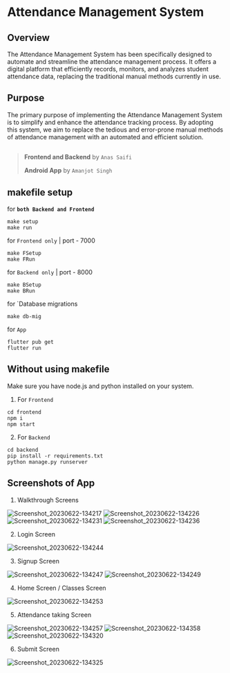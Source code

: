 # Attendance Management System

## Overview
The Attendance Management System has been specifically designed to automate and streamline the attendance management process. It offers a digital platform that efficiently records, monitors, and analyzes student attendance data, replacing the traditional manual methods currently in use.

## Purpose
The primary purpose of implementing the Attendance Management System is to simplify and enhance the attendance tracking process. By adopting this system, we aim to replace the tedious and error-prone manual methods of attendance management with an automated and efficient solution.

##

> __Frontend and Backend__ by `Anas Saifi`
>
> __Android App__ by `Amanjot Singh`


## makefile setup

for __`both Backend and Frontend`__

``` shell
make setup
make run
```

for `Frontend only` | port - 7000

``` shell
make FSetup
make FRun
``` 

for `Backend only` | port - 8000

``` shell
make BSetup
make BRun
```
for `Database migrations

``` shell
make db-mig
```

for `App` 

``` shell
flutter pub get
flutter run
```

## Without using makefile 
Make sure you have node.js and python installed on your system. 

1. For `Frontend`
``` shell
cd frontend
npm i
npm start
```
2. For `Backend`
``` shell
cd backend
pip install -r requirements.txt
python manage.py runserver
```


## Screenshots of App

1. Walkthrough Screens

![Screenshot_20230622-134217](https://github.com/AmanGit010/Attendance-Management-System/assets/102356628/f8fc21c9-aaf3-4390-8a31-1dee10d706ed)
![Screenshot_20230622-134226](https://github.com/AmanGit010/Attendance-Management-System/assets/102356628/52c31f2a-8e32-4d91-a6b3-4d131b3d0bb8)
![Screenshot_20230622-134231](https://github.com/AmanGit010/Attendance-Management-System/assets/102356628/308a10d5-20a8-411c-b22c-215705c7b1ed)
![Screenshot_20230622-134236](https://github.com/AmanGit010/Attendance-Management-System/assets/102356628/60f94591-7813-4eab-ab94-aebcd6e140f2)

2. Login Screen

![Screenshot_20230622-134244](https://github.com/AmanGit010/Attendance-Management-System/assets/102356628/e89158dd-34ae-4211-893d-11b18474ce87)

3. Signup Screen

![Screenshot_20230622-134247](https://github.com/AmanGit010/Attendance-Management-System/assets/102356628/7ad1cecb-6c9f-4e8b-83ba-ce65acecce87)
![Screenshot_20230622-134249](https://github.com/AmanGit010/Attendance-Management-System/assets/102356628/93b118d0-ce0d-4a30-bf25-2c70af00d428)

4. Home Screen / Classes Screen

![Screenshot_20230622-134253](https://github.com/AmanGit010/Attendance-Management-System/assets/102356628/ae616ac2-c614-4086-a5fb-2f5282f2996f)

5. Attendance taking Screen

![Screenshot_20230622-134257](https://github.com/AmanGit010/Attendance-Management-System/assets/102356628/bdbe9c44-64a6-4df5-9ad0-244b7f08eb40)
![Screenshot_20230622-134358](https://github.com/AmanGit010/Attendance-Management-System/assets/102356628/05f4e87a-54f3-4abf-a974-a274260e9afb)
![Screenshot_20230622-134320](https://github.com/AmanGit010/Attendance-Management-System/assets/102356628/34284dee-474c-4988-83d3-99db39c8cbcb)

6. Submit Screen

![Screenshot_20230622-134325](https://github.com/AmanGit010/Attendance-Management-System/assets/102356628/8bfeda4f-b7ba-4332-a1a6-15e5f66a75ca)

